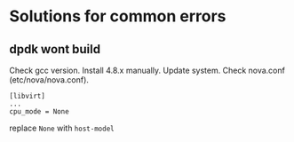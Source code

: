 # Solutions for common errors
## dpdk wont build
Check gcc version. Install 4.8.x manually. Update system. Check nova.conf (etc/nova/nova.conf).

```
[libvirt]
...
cpu_mode = None
```
replace `None` with `host-model`
